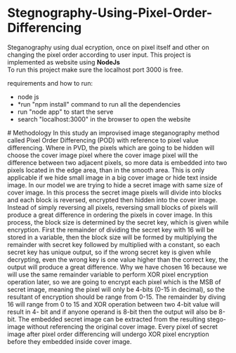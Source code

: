 # Stegnography-Using-Pixel-Order-Differencing
Steganography using dual ecryption, once on pixel itself and other on changing the pixel order according to user input.
This project is implemented as website using <b>NodeJs</b><br>
To run this project make sure the localhost port 3000 is free.

requirements and how to run:
<ul>
  <li>node js</li>

  <li>*run "npm install" command to run all the dependencies</li>

  <li>run "node app" to start the serve</li>
  
  <li>search "localhost:3000" in the browser to open the website</li>
</ul>
# Methodology
In this study an improvised image steganography method called Pixel Order 
Differencing (POD) with reference to pixel value differencing. Where in PVD, the pixels which 
are going to be hidden will choose the cover image pixel where the cover image pixel will the 
difference between two adjacent pixels, so more data is embedded into two pixels located in 
the edge area, than in the smooth area. This is only applicable if we hide small image in a big 
cover image or hide text inside image. In our model we are trying to hide a secret image with 
same size of cover image. In this process the secret image pixels will divide into blocks and 
each block is reversed, encrypted then hidden into the cover image. Instead of simply reversing 
all pixels, reversing small blocks of pixels will produce a great difference in ordering the pixels 
in cover image. In this process, the block size is determined by the secret key, which is given 
while encryption. First the remainder of dividing the secret key with 16 will be stored in a 
variable, then the block size will be formed by multiplying the remainder with secret key 
followed by multiplied with a constant, so each secret key has unique output, so if the wrong 
secret key is given while decrypting, even the wrong key is one value higher than the correct 
key, the output will produce a great difference. Why we have chosen 16 because we will use 
the same remainder variable to perform XOR pixel encryption operation later, so we are going 
to encrypt each pixel which is the MSB of secret image, meaning the pixel will only be 4-bits 
(0-15 in decimal), so the resultant of encryption should be range from 0-15. The remainder by 
diving 16 will range from 0 to 15 and XOR operation between two 4-bit value will result in 4-
bit and if anyone operand is 8-bit then the output will also be 8-bit. The embedded secret image 
can be extracted from the resulting stego-image without referencing the original cover image.
Every pixel of secret image after pixel order differencing will undergo XOR pixel encryption 
before they embedded inside cover image.
